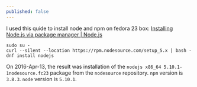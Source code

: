 ```yaml
---
published: false
---
```


I used this quide to install node and npm on fedora 23 box: [Installing Node.js via package manager | Node.js](https://nodejs.org/en/download/package-manager/#enterprise-linux-and-fedora)

```
sudo su -
curl --silent --location https://rpm.nodesource.com/setup_5.x | bash -
dnf install nodejs
```

On 2016-Apr-13, the result was installation of the `nodejs x86_64 5.10.1-1nodesource.fc23` package from the `nodesource` repository. `npm` version is `3.8.3`. `node` version is `5.10.1`.

